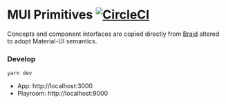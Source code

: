 # MUI Primitives [![CircleCI](https://circleci.com/gh/possibilities/mui-primitives.svg?style=svg&circle-token=bf6cd21aaf9ca8978d4fe2174c6d105fcfaa4df9)](https://circleci.com/gh/possibilities/mui-primitives)

Concepts and component interfaces are copied directly from [Braid](https://github.com/seek-oss/braid-design-system) altered to adopt Material-UI semantics.

### Develop

```
yarn dev
```

* App: http://localhost:3000
* Playroom: http://localhost:9000
